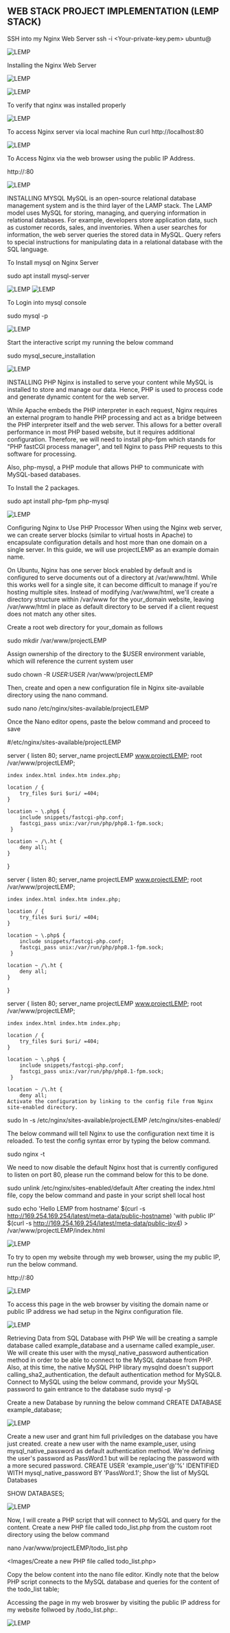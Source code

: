 ## WEB STACK PROJECT IMPLEMENTATION (LEMP STACK)

SSH into my Nginx Web Server
ssh -i <Your-private-key.pem> ubuntu@<EC2-Public-IP-address>

![LEMP](./1_LEMP.jpg)

Installing the Nginx Web Server

![LEMP](./2_LEMP.jpg)

![LEMP](./3_LEMP.jpg)

To verify that nginx was installed properly

![LEMP](./4_LEMP.jpg)

To access Nginx server via local machine
Run curl http://localhost:80

![LEMP](./5_LEMP.jpg)

To Access Nginx via the web browser using the public IP Address.

http://<Public-IP-Address>:80


![LEMP](./6_LEMP.jpg)

INSTALLING MYSQL
MySQL is an open-source relational database management system and is the third layer of the LAMP stack. The LAMP model uses MySQL for storing, managing, and querying information in relational databases. For example, developers store application data, such as customer records, sales, and inventories. When a user searches for information, the web server queries the stored data in MySQL. Query refers to special instructions for manipulating data in a relational database with the SQL language.

To Install mysql on Nginx Server

sudo apt install mysql-server

![LEMP](./16_LEMP.jpg)
![LEMP](./10_LEMP.jpg)

To Login into mysql console

sudo mysql -p

![LEMP](./12_LEMP.jpg)

Start the interactive script my running the below command

sudo mysql_secure_installation

![LEMP](./17_LEMP.jpg)

INSTALLING PHP
Nginx is installed to serve your content while MySQL is installed to store and manage our data. Hence, PHP is used to process code and generate dynamic content for the web server.

While Apache embeds the PHP interpreter in each request, Nginx requires an external program to handle PHP processing and act as a bridge between the PHP interpreter itself and the web server. This allows for a better overall performance in most PHP based website, but it requires additional configuration. Therefore, we will need to install php-fpm which stands for "PHP fastCGI process manager", and tell Nginx to pass PHP requests to this software for processing.

Also, php-mysql, a PHP module that allows PHP to communicate with MySQL-based databases.

To Install the 2 packages.

sudo apt install php-fpm php-mysql

![LEMP](./15_LEMP.jpg)

Configuring Nginx to Use PHP Processor
When using the Nginx web server, we can create server blocks (similar to virtual hosts in Apache) to encapsulate configuration details and host more than one domain on a single server. In this guide, we will use projectLEMP as an example domain name.

On Ubuntu, Nginx has one server block enabled by default and is configured to serve documents out of a directory at /var/www/html. While this works well for a single site, it can become difficult to manage if you're hosting multiple sites. Instead of modifying /var/www/html, we'll create a directory structure within /var/www for the your_domain website, leaving /var/www/html in place as default directory to be served if a client request does not match any other sites.

Create a root web directory for your_domain as follows

sudo mkdir /var/www/projectLEMP

Assign ownership of the directory to the $USER environment variable, which will reference the current system user

sudo chown -R $USER:$USER /var/www/projectLEMP

Then, create and open a new configuration file in Nginx site-available directory using the nano command.

sudo nano /etc/nginx/sites-available/projectLEMP

Once the Nano editor opens, paste the below command and proceed to save

#/etc/nginx/sites-available/projectLEMP

server {
    listen 80;
    server_name projectLEMP www.projectLEMP;
    root /var/www/projectLEMP;

    index index.html index.htm index.php;

    location / {
        try_files $uri $uri/ =404;
    }

    location ~ \.php$ {
        include snippets/fastcgi-php.conf;
        fastcgi_pass unix:/var/run/php/php8.1-fpm.sock;
     }

    location ~ /\.ht {
        deny all;
    }

}

server {
    listen 80;
    server_name projectLEMP www.projectLEMP;
    root /var/www/projectLEMP;

    index index.html index.htm index.php;

    location / {
        try_files $uri $uri/ =404;
    }

    location ~ \.php$ {
        include snippets/fastcgi-php.conf;
        fastcgi_pass unix:/var/run/php/php8.1-fpm.sock;
     }

    location ~ /\.ht {
        deny all;
    }

}

server {
    listen 80;
    server_name projectLEMP www.projectLEMP;
    root /var/www/projectLEMP;

    index index.html index.htm index.php;

    location / {
        try_files $uri $uri/ =404;
    }

    location ~ \.php$ {
        include snippets/fastcgi-php.conf;
        fastcgi_pass unix:/var/run/php/php8.1-fpm.sock;
     }

    location ~ /\.ht {
        deny all;
    Activate the configuration by linking to the config file from Nginx site-enabled directory.

sudo ln -s /etc/nginx/sites-available/projectLEMP /etc/nginx/sites-enabled/

The below command will tell Nginx to use the configuration next time it is reloaded. To test the config syntax error by typing the below command.

sudo nginx -t

We need to now disable the default Nginx host that is currently configured to listen on port 80, please run the command below for this to be done.

sudo unlink /etc/nginx/sites-enabled/default
After creating the index.html file, copy the below command and paste in your script shell local host

sudo echo 'Hello LEMP from hostname' $(curl -s http://169.254.169.254/latest/meta-data/public-hostname) 'with public IP' $(curl -s http://169.254.169.254/latest/meta-data/public-ipv4) > /var/www/projectLEMP/index.html



![LEMP](./13_LEMP.jpg)

To try to open my website through my web browser, using the my public IP, run the below command.

http://<Public-IP-Address>:80

![LEMP](./14_LEMP.jpg)

To access this page in the web browser by visiting the domain name or public IP address we had setup in the Nginx configuration file.

![LEMP](./22_LEMP.png)

Retrieving Data from SQL Database with PHP
We will be creating a sample database called example_database and a username called example_user. We will create this user with the mysql_native_password authentication method in order to be able to connect to the MySQL database from PHP. Also, at this time, the native MySQL PHP library mysqlnd doesn't support calling_sha2_authentication, the default authentication method for MySQL8.
Connect to MySQL using the below command, provide your MySQL password to gain entrance to the database
sudo mysql -p

Create a new Database by running the below command
CREATE DATABASE example_database;

![LEMP](./19_LEMP.jpg)

Create a new user and grant him full priviledges on the database you have just created. create a new user with the name example_user, using mysql_native_password as default authentication method. We're defining the user's password as PassWord.1 but will be replacing the password with a more secured password.
CREATE USER 'example_user'@'%' IDENTIFIED WITH mysql_native_password BY 'PassWord.1';
Show the list of MySQL Databases

SHOW DATABASES;

![LEMP](./18_LEMP.jpg)

Now, I will create a PHP script that will connect to MySQL and query for the content. Create a new PHP file called todo_list.php from the custom root directory using the below command

nano /var/www/projectLEMP/todo_list.php

<Images/Create a new PHP file called todo_list.php>

Copy the below content into the nano file editor. Kindly note that the below PHP script connects to the MySQL database and queries for the content of the todo_list table; 

Accessing the page in my web broswer by visiting the public IP address for my website follwoed by /todo_list.php:.

![LEMP](./21_LEMP.png)







